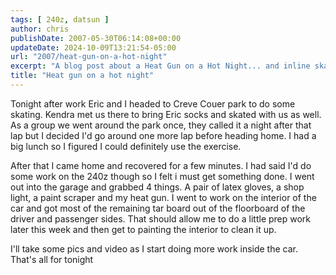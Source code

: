 ```yaml
---
tags: [ 240z, datsun ]
author: chris
publishDate: 2007-05-30T06:14:08+00:00
updateDate: 2024-10-09T13:21:54-05:00
url: "2007/heat-gun-on-a-hot-night"
excerpt: "A blog post about a Heat Gun on a Hot Night... and inline skating."
title: "Heat gun on a hot night"
---
```


Tonight after work Eric and I headed to Creve Couer park to do some skating. Kendra met us there to bring Eric socks and skated with us as well. As a group we went around the park once, they called it a night after that lap but I decided I'd go around one more lap before heading home. I had a big lunch so I figured I could definitely use the exercise.


After that I came home and recovered for a few minutes. I had said I'd do some work on the 240z though so I felt i must get something done. I went out into the garage and grabbed 4 things. A pair of latex gloves, a shop light, a paint scraper and my heat gun. I went to work on the interior of the car and got most of the remaining tar board out of the floorboard of the driver and passenger sides. That should allow me to do a little prep work later this week and then get to painting the interior to clean it up.


I'll take some pics and video as I start doing more work inside the car. That's all for tonight
